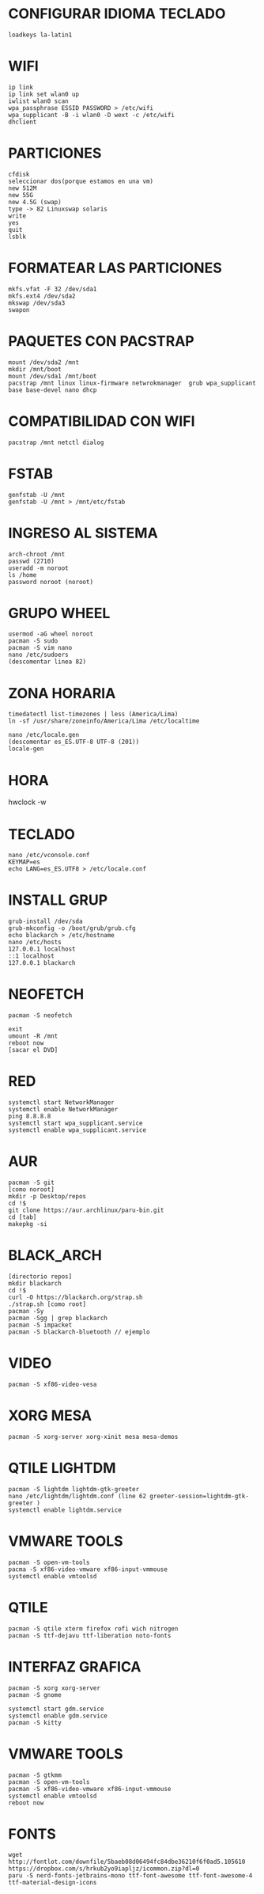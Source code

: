 # CONFIGURAR IDIOMA TECLADO
```
loadkeys la-latin1
```

# WIFI
```
ip link
ip link set wlan0 up
iwlist wlan0 scan
wpa_passphrase ESSID PASSWORD > /etc/wifi
wpa_supplicant -B -i wlan0 -D wext -c /etc/wifi
dhclient
```

# PARTICIONES
```
cfdisk
seleccionar dos(porque estamos en una vm)
new 512M
new 55G
new 4.5G (swap)
type -> 82 Linuxswap solaris
write
yes
quit
lsblk
```

# FORMATEAR LAS PARTICIONES
```
mkfs.vfat -F 32 /dev/sda1
mkfs.ext4 /dev/sda2
mkswap /dev/sda3
swapon
```

# PAQUETES CON PACSTRAP
```
mount /dev/sda2 /mnt
mkdir /mnt/boot
mount /dev/sda1 /mnt/boot
pacstrap /mnt linux linux-firmware netwrokmanager  grub wpa_supplicant base base-devel nano dhcp
```

# COMPATIBILIDAD CON WIFI
```
pacstrap /mnt netctl dialog
```

# FSTAB
```
genfstab -U /mnt
genfstab -U /mnt > /mnt/etc/fstab
```

# INGRESO AL SISTEMA
```
arch-chroot /mnt
passwd (2710)
useradd -m noroot
ls /home
password noroot (noroot)
```

# GRUPO WHEEL
```
usermod -aG wheel noroot
pacman -S sudo
pacman -S vim nano
nano /etc/sudoers
(descomentar linea 82)
```

# ZONA HORARIA
```
timedatectl list-timezones | less (America/Lima)
ln -sf /usr/share/zoneinfo/America/Lima /etc/localtime
```

```
nano /etc/locale.gen
(descomentar es_ES.UTF-8 UTF-8 (201))
locale-gen
```

# HORA
hwclock -w

# TECLADO
```
nano /etc/vconsole.conf 
KEYMAP=es
echo LANG=es_ES.UTF8 > /etc/locale.conf
```

# INSTALL GRUP
```
grub-install /dev/sda
grub-mkconfig -o /boot/grub/grub.cfg
echo blackarch > /etc/hostname
nano /etc/hosts
127.0.0.1 localhost
::1	localhost
127.0.0.1 blackarch
```

# NEOFETCH
```
pacman -S neofetch

exit
umount -R /mnt
reboot now
[sacar el DVD]
```

# RED
```
systemctl start NetworkManager
systemctl enable NetworkManager
ping 8.8.8.8
systemctl start wpa_supplicant.service
systemctl enable wpa_supplicant.service
```

# AUR
```
pacman -S git
[como noroot]
mkdir -p Desktop/repos
cd !$
git clone https://aur.archlinux/paru-bin.git
cd [tab]
makepkg -si
```

# BLACK_ARCH
```
[directorio repos]
mkdir blackarch
cd !$
curl -O https://blackarch.org/strap.sh
./strap.sh [como root]
pacman -Sy
pacman -Sgg | grep blackarch
pacman -S impacket
pacman -S blackarch-bluetooth // ejemplo
```

# VIDEO
```
pacman -S xf86-video-vesa
```

# XORG MESA
```
pacman -S xorg-server xorg-xinit mesa mesa-demos
```

# QTILE LIGHTDM
```
pacman -S lightdm lightdm-gtk-greeter
nano /etc/lightdm/lightdm.conf (line 62 greeter-session=lightdm-gtk-greeter )
systemctl enable lightdm.service
```

# VMWARE TOOLS
```
pacman -S open-vm-tools
pacma -S xf86-video-vmware xf86-input-vmmouse
systemctl enable vmtoolsd
```

# QTILE
```
pacman -S qtile xterm firefox rofi wich nitrogen
pacman -S ttf-dejavu ttf-liberation noto-fonts
```

# INTERFAZ GRAFICA
```
pacman -S xorg xorg-server
pacman -S gnome
```

```
systemctl start gdm.service
systemctl enable gdm.service
pacman -S kitty
```

# VMWARE TOOLS
```
pacman -S gtkmm
pacman -S open-vm-tools
pacman -S xf86-video-vmware xf86-input-vmmouse
systemctl enable vmtoolsd
reboot now

```

# FONTS
```
wget http://fontlot.com/downfile/5baeb08d06494fc84dbe36210f6f0ad5.105610
https://dropbox.com/s/hrkub2yo9iapljz/icommon.zip?dl=0
paru -S nerd-fonts-jetbrains-mono ttf-font-awesome ttf-font-awesome-4 ttf-material-design-icons
```





